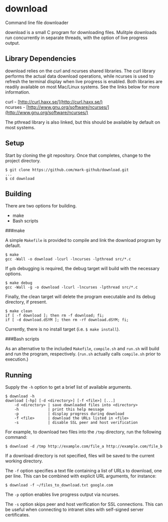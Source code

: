 download
========

Command line file downloader

download is a small C program for downloading files.  Mulitple downloads run
concurrently in separate threads, with the option of live progress output.

Library Dependencies
--------------------

download relies on the curl and ncurses shared libraries.  The curl library
performs the actual data download operations, while ncurses is used to refresh
the terminal display when live progress is enabled.  Both libraries are readily
available on most Mac/Linux systems.  See the links below for more information.

curl - 
[http://curl.haxx.se/](http://curl.haxx.se/) <br>
ncurses - 
[http://www.gnu.org/software/ncurses/](http://www.gnu.org/software/ncurses/)

The pthread library is also linked, but this should be available by default on
most systems.

Setup
-----

Start by cloning the git repository.  Once that completes, change to the project
directory.

    $ git clone https://github.com/mark-github/download.git
    ...
    $ cd download

Building
--------

There are two options for building.

* make
* Bash scripts

###make

A simple `Makefile` is provided to compile and link the download program by
default.

    $ make
    gcc -Wall -o download -lcurl -lncurses -lpthread src/*.c

If `gdb` debugging is required, the debug target will build with the necessary
options.

    $ make debug
    gcc -Wall -g -o download -lcurl -lncurses -lpthread src/*.c

Finally, the clean target will delete the program executable and its debug
directory, if present.

    $ make clean
    if [ -f download ]; then rm -f download; fi;
    if [ -d download.dSYM ]; then rm -rf download.dSYM; fi;

Currently, there is no install target (i.e. `$ make install`).

###Bash scripts

As an alternative to the included `Makefile`, `compile.sh` and `run.sh` will
build and run the program, respectively.  (`run.sh` actually calls `compile.sh` 
prior to execution.)

Running
-------

Supply the `-h` option to get a brief list of available arguments.

    $ download -h
    download [-hp] [-d <directory>] [-f <file>] [...]
        -d <directory> | save downloaded files into <directory>
        -h             | print this help message
        -p             | display progress during download
        -f <file>      | download the URLs listed in <file>
        -s             | disable SSL peer and host verification

For example, to download two files into the `/tmp` directory, run the following 
command:

    $ download -d /tmp http://example.com/file_a http://example.com/file_b

If a download directory is not specified, files will be saved to the current
working directory.

The `-f` option specifies a text file containing a list of URLs to download, one
per line.  This can be combined with explicit URL arguments, for instance:

    $ download -f ~/files_to_download.txt google.com

The `-p` option enables live progress output via ncurses.


The `-s` option skips peer and host verification for SSL connections.  This can
be useful when connecting to intranet sites with self-signed server
certificates.
